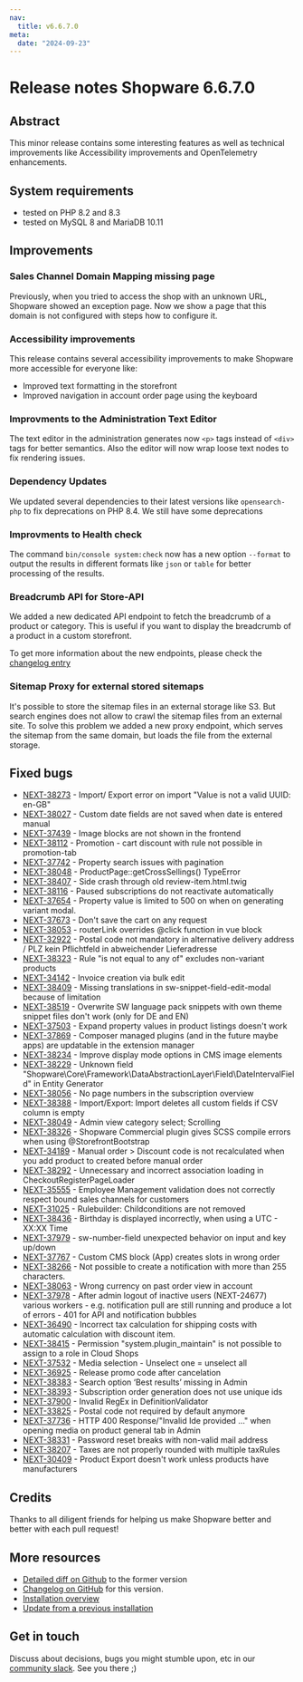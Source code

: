 ```yaml
---
nav:
  title: v6.6.7.0
meta:
  date: "2024-09-23"
---
```


# Release notes Shopware 6.6.7.0

## Abstract

This minor release contains some interesting features as well as technical improvements like Accessibility improvements and OpenTelemetry enhancements.

## System requirements

* tested on PHP 8.2 and 8.3
* tested on MySQL 8 and MariaDB 10.11

## Improvements

### Sales Channel Domain Mapping missing page

Previously, when you tried to access the shop with an unknown URL, Shopware showed an exception page. Now we show a page that this domain is not configured with steps how to configure it.

### Accessibility improvements

This release contains several accessibility improvements to make Shopware more accessible for everyone like:

- Improved text formatting in the storefront
- Improved navigation in account order page using the keyboard

### Improvments to the Administration Text Editor

The text editor in the administration generates now `<p>` tags instead of `<div>` tags for better semantics. Also the editor will now wrap loose text nodes to fix rendering issues.

### Dependency Updates

We updated several dependencies to their latest versions like `opensearch-php` to fix deprecations on PHP 8.4. We still have some deprecations 

### Improvments to Health check

The command `bin/console system:check` now has a new option `--format` to output the results in different formats like `json` or `table` for better processing of the results.

### Breadcrumb API for Store-API

We added a new dedicated API endpoint to fetch the breadcrumb of a product or category. This is useful if you want to display the breadcrumb of a product in a custom storefront.

To get more information about the new endpoints, please check the [changelog entry](https://github.com/shopware/shopware/blob/21da8447ae6681d1187e255efb287ae59faed061/changelog/_unreleased/2024-02-01-add-store-api-endpoints-for-product-and-category-breadcrumb.md)

### Sitemap Proxy for external stored sitemaps

It's possible to store the sitemap files in an external storage like S3. But search engines does not allow to crawl the sitemap files from an external site. To solve this problem we added a new proxy endpoint, which serves the sitemap from the same domain, but loads the file from the external storage.

## Fixed bugs

* [NEXT-38273](https://github.com/shopware/shopware/issues/4712) - Import/ Export error on import "Value is not a valid UUID: en-GB"
* [NEXT-38027](https://github.com/shopware/shopware/issues/4546) - Custom date fields are not saved when date is entered manual
* [NEXT-37439](https://github.com/shopware/shopware/issues/4426) - Image blocks are not shown in the frontend
* [NEXT-38112](https://github.com/shopware/shopware/issues/4611) - Promotion - cart discount with rule not possible in promotion-tab
* [NEXT-37742](https://github.com/shopware/shopware/issues/4573) - Property search issues with pagination
* [NEXT-38048](https://github.com/shopware/shopware/issues/4560) - ProductPage::getCrossSellings() TypeError
* [NEXT-38407](https://github.com/shopware/shopware/issues/4811) - Side crash through old review-item.html.twig
* [NEXT-38116](https://github.com/shopware/shopware/issues/4614) - Paused subscriptions do not reactivate automatically
* [NEXT-37654](https://github.com/shopware/shopware/issues/4452) - Property value is limited to 500 on when on generating variant modal.
* [NEXT-37673](https://github.com/shopware/shopware/issues/3910) - Don't save the cart on any request
* [NEXT-38053](https://github.com/shopware/shopware/issues/4567) - routerLink overrides @click function in vue block
* [NEXT-32922](https://github.com/shopware/shopware/issues/4283) - Postal code not mandatory in alternative delivery address / PLZ kein Pflichtfeld in abweichender Lieferadresse
* [NEXT-38323](https://github.com/shopware/shopware/issues/4733) - Rule "is not equal to any of" excludes non-variant products
* [NEXT-34142](https://github.com/shopware/shopware/issues/4198) - Invoice creation via bulk edit
* [NEXT-38409](https://github.com/shopware/shopware/issues/4813) - Missing translations in sw-snippet-field-edit-modal because of limitation
* [NEXT-38519](https://github.com/shopware/shopware/issues/4910) - Overwrite SW language pack snippets with own theme snippet files don't work (only for DE and EN)
* [NEXT-37503](https://github.com/shopware/shopware/issues/4543) - Expand property values in product listings doesn't work
* [NEXT-37869](https://github.com/shopware/shopware/issues/2630) - Composer managed plugins (and in the future maybe apps) are updatable in the extension manager
* [NEXT-38234](https://github.com/shopware/shopware/issues/4683) - Improve display mode options in CMS image elements
* [NEXT-38229](https://github.com/shopware/shopware/issues/4680) - Unknown field "Shopware\Core\Framework\DataAbstractionLayer\Field\DateIntervalField" in Entity Generator
* [NEXT-38056](https://github.com/shopware/shopware/issues/4570) - No page numbers in the subscription overview
* [NEXT-38388](https://github.com/shopware/shopware/issues/4794) - Import/Export: Import deletes all custom fields if CSV column is empty
* [NEXT-38049](https://github.com/shopware/shopware/issues/4561) - Admin view category select; Scrolling
* [NEXT-38326](https://github.com/shopware/shopware/issues/4593) - Shopware Commercial plugin gives SCSS compile errors when using @StorefrontBootstrap
* [NEXT-34189](https://github.com/shopware/shopware/issues/4194) - Manual order > Discount code is not recalculated when you add product to created before manual order
* [NEXT-38292](https://github.com/shopware/shopware/issues/4720) - Unnecessary and incorrect association loading in CheckoutRegisterPageLoader
* [NEXT-35555](https://github.com/shopware/shopware/issues/4334) - Employee Management validation does not correctly respect bound sales channels for customers
* [NEXT-31025](https://github.com/shopware/shopware/issues/4562) - Rulebuilder: Childconditions are not removed
* [NEXT-38436](https://github.com/shopware/shopware/issues/4868) - Birthday is displayed incorrectly, when using a UTC - XX:XX Time
* [NEXT-37979](https://github.com/shopware/shopware/issues/2955) - sw-number-field unexpected behavior on input and key up/down
* [NEXT-37767](https://github.com/shopware/shopware/issues/4503) - Custom CMS block (App) creates slots in wrong order
* [NEXT-38266](https://github.com/shopware/shopware/issues/4706) - Not possible to create a notification with more than 255 characters.
* [NEXT-38063](https://github.com/shopware/shopware/issues/3575) - Wrong currency on past order view in account
* [NEXT-37978](https://github.com/shopware/shopware/issues/2966) - After admin logout of inactive users (NEXT-24677) various workers - e.g. notification pull are still running and produce a lot of errors - 401 for API and notification bubbles
* [NEXT-36490](https://github.com/shopware/shopware/issues/4362) - Incorrect tax calculation for shipping costs with automatic calculation with discount item.
* [NEXT-38415](https://github.com/shopware/shopware/issues/4817) - Permission "system.plugin_maintain" is not possible to assign to a role in Cloud Shops
* [NEXT-37532](https://github.com/shopware/shopware/issues/4442) - Media selection - Unselect one = unselect all
* [NEXT-36925](https://github.com/shopware/shopware/issues/4382) - Release promo code after cancelation
* [NEXT-38383](https://github.com/shopware/shopware/issues/4792) - Search option ‘Best results’ missing in Admin 
* [NEXT-38393](https://github.com/shopware/shopware/issues/4796) - Subscription order generation does not use unique ids
* [NEXT-37900](https://github.com/shopware/shopware/issues/3568) - Invalid RegEx in DefinitionValidator
* [NEXT-33825](https://github.com/shopware/shopware/issues/4222) - Postal code not required by default anymore
* [NEXT-37736](https://github.com/shopware/shopware/issues/4483) - HTTP 400 Response/"Invalid Ide provided ..." when opening media on product general tab in Admin
* [NEXT-38331](https://github.com/shopware/shopware/issues/4747) - Password reset breaks with non-valid mail address
* [NEXT-38207](https://github.com/shopware/shopware/issues/4663) - Taxes are not properly rounded with multiple taxRules
* [NEXT-30409](https://github.com/shopware/shopware/issues/4846) - Product Export doesn't work unless products have manufacturers

## Credits

Thanks to all diligent friends for helping us make Shopware better and better with each pull request!

## More resources

* [Detailed diff on Github](https://github.com/shopware/shopware/compare/v6.6.6.1...v6.6.7.0) to the former version
* [Changelog on GitHub](https://github.com/shopware/shopware/blob/v6.6.7.0/CHANGELOG.md) for this version.
* [Installation overview](https://developer.shopware.com/docs/guides/installation/)
* [Update from a previous installation](https://developer.shopware.com/docs/guides/installation/template.html#update-shopware)

## Get in touch

Discuss about decisions, bugs you might stumble upon, etc in our [community slack](https://shopwarecommunity.slack.com/). See you there ;)
